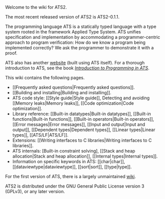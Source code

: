 Welcome to the wiki for ATS2.

The most recent released version of ATS2 is ATS2-0.1.1.

The programming language ATS is a statically typed language with a type system rooted in the framework Applied Type System. ATS unifies specification and implementation by accommodating a programmer-centric approach to program verification: How do we know a program being implemented correctly? We ask the programmer to demonstrate it with a proof.

ATS also has another [website][1] (built using ATS itself). For a thorough introduction to ATS, see the book *[Introduction to Programming in ATS][2]*.

This wiki contains the following pages.

- [[Frequently asked questions|Frequently asked questions]].
- [[Building and installing|Building and installing]].
- ATS code style: [[Style guide|Style guide]], Detecting and avoiding [[Memory leaks|Memory leaks]], [[Code optimization|Code optimization]]. 
- Library reference: [[Built-in datatypes|Built-in datatypes]], [[Built-in functions|Built-in functions]], [[Built-in operators|Built-in operators]], [[Error messages|Error messages]], [[Input and output|Input and output]], [[Dependent types|Dependent types]], [[Linear types|Linear types]], [[ATS/LF|ATS/LF]].
- Extensions: [[Writing interfaces to C libraries|Writing interfaces to C libraries]].
- ATS internals: [Built-in constraint solving], [[Stack and heap allocation|Stack and heap allocation]], [[Internal types|Internal types]].
- Information on specific keywords in ATS: [[char|char]], [[dataviewtype|dataviewtype]], [[sort|sort]], [[type|type]].

For the first version of ATS, there is a largely unmaintained [wiki][3].

ATS2 is distributed under the GNU General Public License version 3 (GPLv3), or any later version.

[1]: http://www.ats-lang.org/
[2]: http://www.ats-lang.org/DOCUMENT/INT2PROGINATS/HTML/book1.html
[3]: https://sourceforge.net/p/ats-lang/wiki/Home/